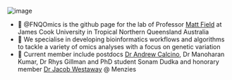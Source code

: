 ![image](https://github.com/FNQOmics/FNQOmics/assets/169407673/ee1b6762-8ebd-4809-88a0-0218711f7971)


- 👋 @FNQOmics is the github page for the lab of Professor [Matt Field](https://research.jcu.edu.au/portfolio/matt.field/) at James Cook University in Tropical Northern Queensland Australia
- 👀 We specialise in developing bioinformatics workflows and algorithms to tackle a variety of omics analyses with a focus on genetic variation
- 🌱 Current member include postdocs [Dr Andrew Calcino](https://research.jcu.edu.au/portfolio/andrew.calcino/), Dr Manoharan Kumar, Dr Rhys Gillman and PhD student Sonam Dudka and honorary member [Dr Jacob Westaway](https://www.menzies.edu.au/page/Our_People/Researchers/Jacob_Westaway/) @ Menzies

<!---
FNQOmics/FNQOmics is a ✨ special ✨ repository because its `README.md` (this file) appears on your GitHub profile.
You can click the Preview link to take a look at your changes.
--->
